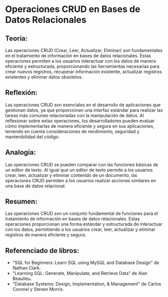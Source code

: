 # Operaciones CRUD en Bases de Datos Relacionales

## Teoría:
Las operaciones CRUD (Crear, Leer, Actualizar, Eliminar) son fundamentales en el tratamiento de información en bases de datos relacionales. Estas operaciones permiten a los usuarios interactuar con los datos de manera eficiente y estructurada, proporcionando las herramientas necesarias para crear nuevos registros, recuperar información existente, actualizar registros existentes y eliminar datos obsoletos.

## Reflexión:
Las operaciones CRUD son esenciales en el desarrollo de aplicaciones que gestionan datos, ya que proporcionan una interfaz estándar para realizar las tareas más comunes relacionadas con la manipulación de datos. Al reflexionar sobre estas operaciones, los desarrolladores pueden evaluar cómo implementarlas de manera eficiente y segura en sus aplicaciones, teniendo en cuenta consideraciones de rendimiento, seguridad y mantenibilidad del código.

## Analogía:
Las operaciones CRUD se pueden comparar con las funciones básicas de un editor de texto. Al igual que un editor de texto permite a los usuarios crear, leer, actualizar y eliminar contenido de un documento, las operaciones CRUD permiten a los usuarios realizar acciones similares en una base de datos relacional.

## Resumen:
Las operaciones CRUD son un conjunto fundamental de funciones para el tratamiento de información en bases de datos relacionales. Estas operaciones proporcionan una forma estándar y estructurada de interactuar con los datos, permitiendo a los usuarios crear, leer, actualizar y eliminar registros de manera eficiente y segura.

## Referenciado de libros:
- "SQL for Beginners: Learn SQL using MySQL and Database Design" de Nathan Clark.
- "Learning SQL: Generate, Manipulate, and Retrieve Data" de Alan Beaulieu.
- "Database Systems: Design, Implementation, & Management" de Carlos Coronel y Steven Morris.
